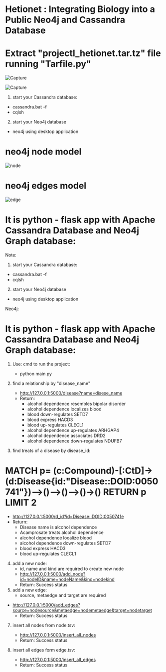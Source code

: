 # Hetionet : Integrating Biology into a Public Neo4j and Cassandra Database

# Extract "projectI_hetionet.tar.tz" file running "Tarfile.py"

![Capture](https://user-images.githubusercontent.com/35859780/67837968-ab8b1c00-fac6-11e9-8aab-db8b4a62a079.PNG)

![Capture](https://user-images.githubusercontent.com/35859780/67838071-e2613200-fac6-11e9-840e-001d598e88ed.PNG)




1. start your Cassandra database:
- cassandra.bat -f
- cqlsh 
2. start your Neo4j database
- neo4j using desktop application
# neo4j node model 
![node](https://user-images.githubusercontent.com/35859780/67996596-5e25c080-fc26-11e9-9586-3ce13f1cab1c.PNG)

# neo4j edges model
![edge](https://user-images.githubusercontent.com/35859780/67996646-9f1dd500-fc26-11e9-9f01-c097e156dc7c.PNG)



# It is python - flask app with Apache Cassandra Database and Neo4j Graph database:
Note:
1. start your Cassandra database:
- cassandra.bat -f
- cqlsh 
2. start your Neo4j database
- neo4j using desktop application


 
Neo4j:
# It is python - flask app with Apache Cassandra Database and Neo4j Graph database:
1. Use: cmd to run the project:
    - python main.py

2. find a relationship by "disease_name" 
    - http://127.0.0.1:5000/disease?name=disese_name
    - Return:
        - alcohol dependence resembles bipolar disorder
        - alcohol dependence localizes blood
        - blood down-regulates SETD7
        - blood express HACD3
        - blood up-regulates CLECL1
        - alcohol dependence up-regulates ARHGAP4
        - alcohol dependence associates DRD2
        - alcohol dependence down-regulates NDUFB7

3. find treats of a disease by disease_id:
# MATCH p= (c:Compound)-[:CtD]->(d:Disease{id:"Disease::DOID:0050741"})-->()-->()-->()->() RETURN p LIMIT 2
- http://127.0.0.1:5000/d_id?id=Disease::DOID:0050741e
- Return: 
    - Disease name is alcohol dependence
    - Acamprosate treats alcohol dependence
    - alcohol dependence localize blood
    - alcohol dependence down-regulates SETD7
    - blood express HACD3
    - blood up-regulates CLECL1
        
4. add a new node:
    - id, name and kind are required to create new node
    - http://127.0.0.1:5000/add_node?id=nodeID&name=nodeName&kind=nodekind
    - Return: Success status
5. add a new edge:
    - source, metaedge and target are required
  - http://127.0.0.1:5000/add_edges?source=nodesource&metaedge=nodemetaedge&target=nodetarget    
       - Return: Success status
   
 7. insert all nodes from node.tsv:
    - http://127.0.0.1:5000/insert_all_nodes
    - Return: Success status

8. insert all edges form edge.tsv:
    - http://127.0.0.1:5000/insert_all_edges
    - Return: Success status

